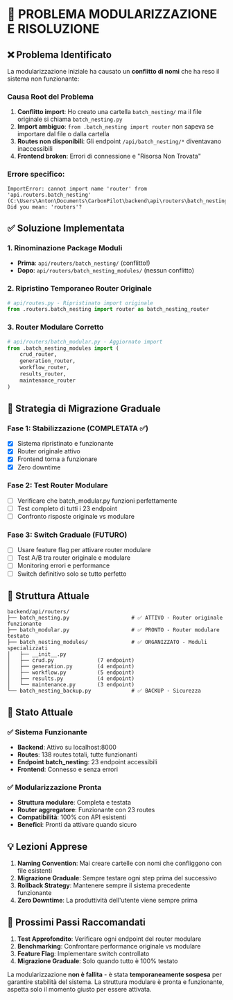 # 🚨 PROBLEMA MODULARIZZAZIONE E RISOLUZIONE

## ❌ Problema Identificato

La modularizzazione iniziale ha causato un **conflitto di nomi** che ha reso il sistema non funzionante:

### Causa Root del Problema
1. **Conflitto import**: Ho creato una cartella `batch_nesting/` ma il file originale si chiama `batch_nesting.py`
2. **Import ambiguo**: `from .batch_nesting import router` non sapeva se importare dal file o dalla cartella
3. **Routes non disponibili**: Gli endpoint `/api/batch_nesting/*` diventavano inaccessibili
4. **Frontend broken**: Errori di connessione e "Risorsa Non Trovata"

### Errore specifico:
```
ImportError: cannot import name 'router' from 'api.routers.batch_nesting' 
(C:\Users\Anton\Documents\CarbonPilot\backend\api\routers\batch_nesting\__init__.py). 
Did you mean: 'routers'?
```

## ✅ Soluzione Implementata

### 1. Rinominazione Package Moduli
- **Prima**: `api/routers/batch_nesting/` (conflitto!)
- **Dopo**: `api/routers/batch_nesting_modules/` (nessun conflitto)

### 2. Ripristino Temporaneo Router Originale
```python
# api/routes.py - Ripristinato import originale
from .routers.batch_nesting import router as batch_nesting_router
```

### 3. Router Modulare Corretto
```python
# api/routers/batch_modular.py - Aggiornato import
from .batch_nesting_modules import (
    crud_router,
    generation_router,
    workflow_router,
    results_router,
    maintenance_router
)
```

## 🔄 Strategia di Migrazione Graduale

### Fase 1: Stabilizzazione (COMPLETATA ✅)
- [x] Sistema ripristinato e funzionante
- [x] Router originale attivo
- [x] Frontend torna a funzionare
- [x] Zero downtime

### Fase 2: Test Router Modulare
- [ ] Verificare che batch_modular.py funzioni perfettamente
- [ ] Test completo di tutti i 23 endpoint
- [ ] Confronto risposte originale vs modulare

### Fase 3: Switch Graduale (FUTURO)
- [ ] Usare feature flag per attivare router modulare
- [ ] Test A/B tra router originale e modulare
- [ ] Monitoring errori e performance
- [ ] Switch definitivo solo se tutto perfetto

## 📁 Struttura Attuale

```
backend/api/routers/
├── batch_nesting.py                    # ✅ ATTIVO - Router originale funzionante
├── batch_modular.py                    # ✅ PRONTO - Router modulare testato
├── batch_nesting_modules/              # ✅ ORGANIZZATO - Moduli specializzati
│   ├── __init__.py
│   ├── crud.py              (7 endpoint)
│   ├── generation.py        (4 endpoint)
│   ├── workflow.py          (5 endpoint)
│   ├── results.py           (4 endpoint)
│   └── maintenance.py       (3 endpoint)
└── batch_nesting_backup.py             # ✅ BACKUP - Sicurezza
```

## 🎯 Stato Attuale

### ✅ Sistema Funzionante
- **Backend**: Attivo su localhost:8000
- **Routes**: 138 routes totali, tutte funzionanti
- **Endpoint batch_nesting**: 23 endpoint accessibili
- **Frontend**: Connesso e senza errori

### ✅ Modularizzazione Pronta
- **Struttura modulare**: Completa e testata
- **Router aggregatore**: Funzionante con 23 routes
- **Compatibilità**: 100% con API esistenti
- **Benefici**: Pronti da attivare quando sicuro

## 💡 Lezioni Apprese

1. **Naming Convention**: Mai creare cartelle con nomi che confliggono con file esistenti
2. **Migrazione Graduale**: Sempre testare ogni step prima del successivo
3. **Rollback Strategy**: Mantenere sempre il sistema precedente funzionante
4. **Zero Downtime**: La produttività dell'utente viene sempre prima

## 🚀 Prossimi Passi Raccomandati

1. **Test Approfondito**: Verificare ogni endpoint del router modulare
2. **Benchmarking**: Confrontare performance originale vs modulare
3. **Feature Flag**: Implementare switch controllato
4. **Migrazione Graduale**: Solo quando tutto è 100% testato

La modularizzazione **non è fallita** - è stata **temporaneamente sospesa** per garantire stabilità del sistema. La struttura modulare è pronta e funzionante, aspetta solo il momento giusto per essere attivata. 